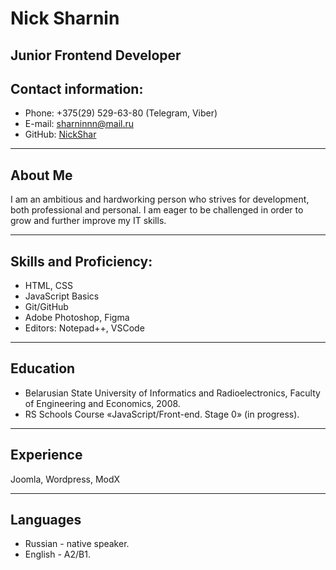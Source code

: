 # Nick Sharnin
## Junior Frontend Developer

## Contact information:
* Phone: +375(29) 529-63-80 (Telegram, Viber)
* E-mail:  sharninnn@mail.ru
* GitHub:  [NickShar](https://github.com/NickShar)

***

## About Me
I am an ambitious and hardworking person who strives for development, both professional and personal. 
I am eager to be challenged in order to grow and further improve my IT skills.

***

## Skills and Proficiency:
* HTML, CSS
* JavaScript Basics
* Git/GitHub
* Adobe Photoshop, Figma
* Editors: Notepad++, VSCode

***

## Education
* Belarusian State University of Informatics and Radioelectronics, Faculty of Engineering and Economics, 2008.
*  RS Schools Course «JavaScript/Front-end. Stage 0» (in progress).

***

## Experience
Joomla, Wordpress, ModX

***

## Languages
* Russian - native speaker.
* English - A2/B1.

